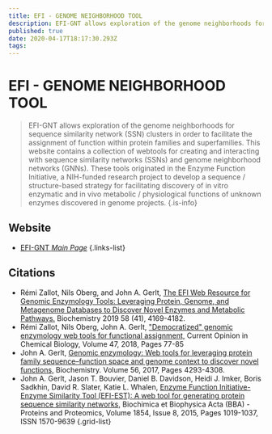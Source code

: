 ```yaml
---
title: EFI - GENOME NEIGHBORHOOD TOOL
description: EFI-GNT allows exploration of the genome neighborhoods for sequence similarity network (SSN) clusters in order to facilitate the assignment of function within protein families and superfamilies.
published: true
date: 2020-04-17T18:17:30.293Z
tags: 
---
```


# EFI - GENOME NEIGHBORHOOD TOOL

> EFI-GNT allows exploration of the genome neighborhoods for sequence similarity network (SSN) clusters in order to facilitate the assignment of function within protein families and superfamilies.
&NewLine;
This website contains a collection of webtools for creating and interacting with sequence similarity networks (SSNs) and genome neighborhood networks (GNNs). These tools originated in the Enzyme Function Initiative, a NIH-funded research project to develop a sequence / structure-based strategy for facilitating discovery of in vitro enzymatic and in vivo metabolic / physiological functions of unknown enzymes discovered in genome projects.
{.is-info}



## Website

- [EFI-GNT *Main Page*](https://efi.igb.illinois.edu/efi-gnt/)
{.links-list}

## Citations

- Rémi Zallot, Nils Oberg, and John A. Gerlt, [The EFI Web Resource for Genomic Enzymology Tools: Leveraging Protein, Genome, and Metagenome Databases to Discover Novel Enzymes and Metabolic Pathways.](https://pubs.acs.org/doi/abs/10.1021/acs.biochem.9b00735) Biochemistry 2019 58 (41), 4169-4182.
- Rémi Zallot, Nils Oberg, John A. Gerlt, ["Democratized" genomic enzymology web tools for functional assignment,](https://www.sciencedirect.com/science/article/abs/pii/S1367593118300802) Current Opinion in Chemical Biology, Volume 47, 2018, Pages 77-85
-	John A. Gerlt, [Genomic enzymology: Web tools for leveraging protein family sequence–function space and genome context to discover novel functions,](https://pubs.acs.org/doi/abs/10.1021/acs.biochem.7b00614) Biochemistry. Volume 56, 2017, Pages 4293-4308.
-	John A. Gerlt, Jason T. Bouvier, Daniel B. Davidson, Heidi J. Imker, Boris Sadkhin, David R. Slater, Katie L. Whalen, [Enzyme Function Initiative-Enzyme Similarity Tool (EFI-EST): A web tool for generating protein sequence similarity networks,](https://www.sciencedirect.com/science/article/abs/pii/S1570963915001120) Biochimica et Biophysica Acta (BBA) - Proteins and Proteomics, Volume 1854, Issue 8, 2015, Pages 1019-1037, ISSN 1570-9639
{.grid-list}